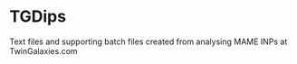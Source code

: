 # TGDips
Text files and supporting batch files created from analysing MAME INPs at TwinGalaxies.com

